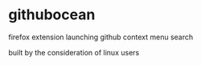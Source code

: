 # githubocean
firefox extension launching github context menu search

built by the consideration of linux users
